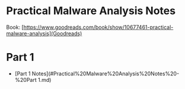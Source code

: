 # Practical Malware Analysis Notes
Book: [https://www.goodreads.com/book/show/10677461-practical-malware-analysis](Goodreads)

# Part 1
- [Part 1 Notes](#Practical%20Malware%20Analysis%20Notes%20-%20Part 1.md)
